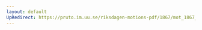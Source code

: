 ```yaml
---
layout: default
UpRedirect: https://pruto.im.uu.se/riksdagen-motions-pdf/1867/mot_1867__ak__67/mot_1867__ak__67-002.pdf
---
```


